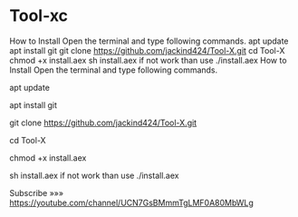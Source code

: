 # Tool-xc
How to Install Open the terminal and type following commands.  apt update  apt install git  git clone https://github.com/jackind424/Tool-X.git  cd Tool-X  chmod +x install.aex  sh install.aex if not work than use ./install.aex
How to Install
Open the terminal and type following commands.

apt update

apt install git

git clone https://github.com/jackind424/Tool-X.git

cd Tool-X

chmod +x install.aex

sh install.aex if not work than use ./install.aex






Subscribe »»» https://youtube.com/channel/UCN7GsBMmmTgLMF0A80MbWLg
